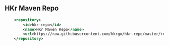 HKr Maven Repo
-----

```xml
    <repository>
        <id>hkr-repo</id>
        <name>HKr Maven Repo</name>
        <url>https://raw.githubusercontent.com/hkrgo/hkr-repo/master/repository/</url>
    </repository>

```

